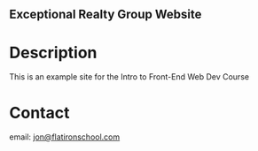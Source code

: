 Exceptional Realty Group Website
---

# Description
This is an example site for the Intro to Front-End Web Dev Course

# Contact
email: jon@flatironschool.com

